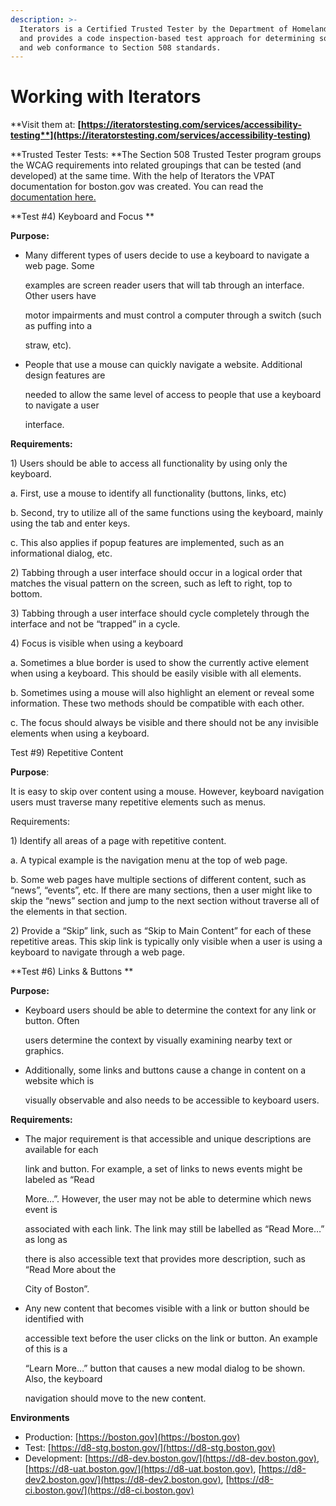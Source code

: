 ```yaml
---
description: >-
  Iterators is a Certified Trusted Tester by the Department of Homeland Security
  and provides a code inspection-based test approach for determining software
  and web conformance to Section 508 standards.
---
```


# Working with Iterators

**Visit them at: **[**https://iteratorstesting.com/services/accessibility-testing**](https://iteratorstesting.com/services/accessibility-testing)****

**Trusted Tester Tests: **The Section 508 Trusted Tester program groups the WCAG requirements into related groupings that can be tested (and developed) at the same time. With the help of Iterators the VPAT documentation for boston.gov was created. You can read the [documentation here.](https://docs.google.com/document/d/1vtRusx1qgyiyYx2tUl1hixUTiQqyHQeaVfpECj-HZsc/edit?ts=604fb78c#)

**Test #4) Keyboard and Focus **

**Purpose:**

*   Many different types of users decide to use a keyboard to navigate a web page. Some

    examples are screen reader users that will tab through an interface. Other users have

    motor impairments and must control a computer through a switch (such as puffing into a

    straw, etc).
*   People that use a mouse can quickly navigate a website. Additional design features are

    needed to allow the same level of access to people that use a keyboard to navigate a user

    interface.

**Requirements:**

1\) Users should be able to access all functionality by using only the keyboard.

a. First, use a mouse to identify all functionality (buttons, links, etc)

b. Second, try to utilize all of the same functions using the keyboard, mainly using the tab and enter keys.

c. This also applies if popup features are implemented, such as an informational dialog, etc.

2\) Tabbing through a user interface should occur in a logical order that matches the visual pattern on the screen, such as left to right, top to bottom.&#x20;

3\) Tabbing through a user interface should cycle completely through the interface and not be “trapped” in a cycle.&#x20;

4\) Focus is visible when using a keyboard&#x20;

a. Sometimes a blue border is used to show the currently active element when using a keyboard. This should be easily visible with all elements.&#x20;

b. Sometimes using a mouse will also highlight an element or reveal some information. These two methods should be compatible with each other.&#x20;

c. The focus should always be visible and there should not be any invisible elements when using a keyboard.&#x20;

Test #9) Repetitive Content&#x20;

**Purpose**:&#x20;

It is easy to skip over content using a mouse. However, keyboard navigation users must traverse many repetitive elements such as menus.

Requirements:

1\) Identify all areas of a page with repetitive content.

a. A typical example is the navigation menu at the top of web page.

b. Some web pages have multiple sections of different content, such as “news”, “events”, etc. If there are many sections, then a user might like to skip the “news” section and jump to the next section without traverse all of the elements in that section.

2\) Provide a “Skip” link, such as “Skip to Main Content” for each of these repetitive areas. This skip link is typically only visible when a user is using a keyboard to navigate through a web page.&#x20;

**Test #6) Links & Buttons **

**Purpose:**

*   Keyboard users should be able to determine the context for any link or button. Often

    users determine the context by visually examining nearby text or graphics.
*   Additionally, some links and buttons cause a change in content on a website which is

    visually observable and also needs to be accessible to keyboard users.



**Requirements:**

*   The major requirement is that accessible and unique descriptions are available for each

    link and button. For example, a set of links to news events might be labeled as “Read

    More…”. However, the user may not be able to determine which news event is

    associated with each link. The link may still be labelled as “Read More…” as long as

    there is also accessible text that provides more description, such as “Read More about the

    City of Boston”.
*   Any new content that becomes visible with a link or button should be identified with

    accessible text before the user clicks on the link or button. An example of this is a

    “Learn More…” button that causes a new modal dialog to be shown. Also, the keyboard

    navigation should move to the new con**t**ent.

**Environments**

* Production: [https://boston.gov](https://boston.gov)
* Test: [https://d8-stg.boston.gov/](https://d8-stg.boston.gov)
* Development: [https://d8-dev.boston.gov/](https://d8-dev.boston.gov), [https://d8-uat.boston.gov/](https://d8-uat.boston.gov), [https://d8-dev2.boston.gov/](https://d8-dev2.boston.gov), [https://d8-ci.boston.gov/](https://d8-ci.boston.gov)
